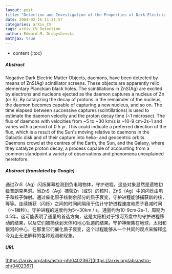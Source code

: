 ```yaml
---
layout: post
title: "Detection and Investigation of the Properties of Dark Electric Matter Objects: The First Results and Prospects"
date: 2004-02-16 11:21:57
categories: arXiv_CV
tags: arXiv_CV Detection
author: Edward M. Drobyshevski
mathjax: true
---
```


* content
{:toc}

##### Abstract
Negative Dark Electric Matter Objects, daemons, have been detected by means of ZnS(Ag) scintillator screens. These objects are apparently relic elementary Planckian black holes. The scintillations in ZnS(Ag) are excited by electrons and nucleons ejected as the daemon captures a nucleus of Zn (or S). By catalyzing the decay of protons in the remainder of the nucleus, the daemon becomes capable of capturing a new nucleus, and so on. The time elapsed between successive captures (scintillations) is used to estimate the daemon velocity and the proton decay time (~1 microsec). The flux of daemons with velocities from ~5 to ~30 km/s is ~10-9 cm-2s-1 and varies with a period of 0.5 yr. This could indicate a preferred direction of the flux, which is a result of the Sun's moving relative to daemons in the Galactic disk and of their capture into helio- and geocentric orbits. Daemons crowd at the centres of the Earth, the Sun, and the Galaxy, where they catalyze proton decay, a process capable of accounting from a common standpoint a variety of observations and phenomena unexplained heretofore.

##### Abstract (translated by Google)
通过ZnS（Ag）闪烁屏幕检测到负电暗物体，守护进程。这些对象显然是遗物初级普朗克黑洞。当ZnS（Ag）捕获Zn（或S）的核时，ZnS（Ag）中的闪烁由电子和核子弹射。通过催化原子核剩余部分的质子衰变，守护进程能够捕获新的核，等等。连续捕获（闪烁）之间的时间间隔用于估计守护进程速度和质子衰减时间（〜1微秒）。守护进程的速度约为5〜30km / s，通量约为10-9cm-2s-1，周期为0.5年。这可能表明了通量的首选方向，这是太阳相对于银河系盘中的守护进程移动的结果，以及它们被捕获到天体和地心轨道的结果。守护神聚集在地球，太阳和银河的中心，在那里它们催化质子衰变，这个过程能够从一个共同的观点来解释迄今为止无法解释的各种观测和现象。

##### URL
[https://arxiv.org/abs/astro-ph/0402367](https://arxiv.org/abs/astro-ph/0402367)

